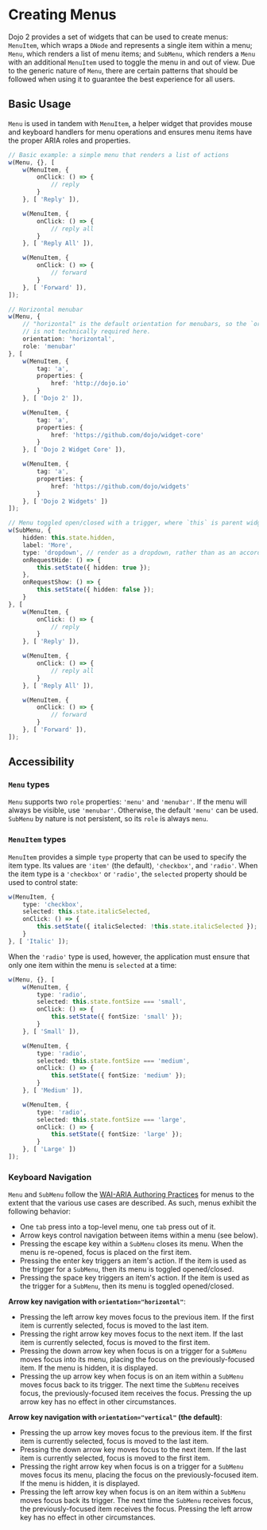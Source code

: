 # Creating Menus

Dojo 2 provides a set of widgets that can be used to create menus: `MenuItem`, which wraps a `DNode` and represents a single item within a menu; `Menu`, which renders a list of menu items; and `SubMenu`, which renders a `Menu` with an additional `MenuItem` used to toggle the menu in and out of view. Due to the generic nature of `Menu`, there are certain patterns that should be followed when using it to guarantee the best experience for all users.

## Basic Usage

`Menu` is used in tandem with `MenuItem`, a helper widget that provides mouse and keyboard handlers for menu operations and ensures menu items have the proper ARIA roles and properties.

```typescript
// Basic example: a simple menu that renders a list of actions
w(Menu, {}, [
	w(MenuItem, {
		onClick: () => {
			// reply
		}
	}, [ 'Reply' ]),

	w(MenuItem, {
		onClick: () => {
			// reply all
		}
	}, [ 'Reply All' ]),

	w(MenuItem, {
		onClick: () => {
			// forward
		}
	}, [ 'Forward' ]),
]);
```

```typescript
// Horizontal menubar
w(Menu, {
	// "horizontal" is the default orientation for menubars, so the `orientation` property
	// is not technically required here.
	orientation: 'horizontal',
	role: 'menubar'
}, [
	w(MenuItem, {
		tag: 'a',
		properties: {
			href: 'http://dojo.io'
		}
	}, [ 'Dojo 2' ]),

	w(MenuItem, {
		tag: 'a',
		properties: {
			href: 'https://github.com/dojo/widget-core'
		}
	}, [ 'Dojo 2 Widget Core' ]),

	w(MenuItem, {
		tag: 'a',
		properties: {
			href: 'https://github.com/dojo/widgets'
		}
	}, [ 'Dojo 2 Widgets' ])
]);
```

```typescript
// Menu toggled open/closed with a trigger, where `this` is parent widget
w(SubMenu, {
	hidden: this.state.hidden,
	label: 'More',
	type: 'dropdown', // render as a dropdown, rather than as an accordion
	onRequestHide: () => {
		this.setState({ hidden: true });
	},
	onRequestShow: () => {
		this.setState({ hidden: false });
	}
}, [
	w(MenuItem, {
		onClick: () => {
			// reply
		}
	}, [ 'Reply' ]),

	w(MenuItem, {
		onClick: () => {
			// reply all
		}
	}, [ 'Reply All' ]),

	w(MenuItem, {
		onClick: () => {
			// forward
		}
	}, [ 'Forward' ]),
]);
```

## Accessibility

### `Menu` types

`Menu` supports two `role` properties: `'menu'` and `'menubar'`. If the menu will always be visible, use `'menubar'`. Otherwise, the default `'menu'` can be used. `SubMenu` by nature is not persistent, so its `role` is always `menu`.

### `MenuItem` types

`MenuItem` provides a simple `type` property that can be used to specify the item type. Its values are `'item'` (the default), `'checkbox'`, and `'radio'`. When the item type is a `'checkbox'` or `'radio'`, the `selected` property should be used to control state:

```typescript
w(MenuItem, {
	type: 'checkbox',
	selected: this.state.italicSelected,
	onClick: () => {
		this.setState({ italicSelected: !this.state.italicSelected });
	}
}, [ 'Italic' ]);
```

When the `'radio'` type is used, however, the application must ensure that only one item within the menu is `selected` at a time:

```typescript
w(Menu, {}, [
	w(MenuItem, {
		type: 'radio',
		selected: this.state.fontSize === 'small',
		onClick: () => {
			this.setState({ fontSize: 'small' });
		}
	}, [ 'Small' ]),

	w(MenuItem, {
		type: 'radio',
		selected: this.state.fontSize === 'medium',
		onClick: () => {
			this.setState({ fontSize: 'medium' });
		}
	}, [ 'Medium' ]),

	w(MenuItem, {
		type: 'radio',
		selected: this.state.fontSize === 'large',
		onClick: () => {
			this.setState({ fontSize: 'large' });
		}
	}, [ 'Large' ])
]);
```

### Keyboard Navigation

`Menu` and `SubMenu` follow the [WAI-ARIA Authoring Practices](https://www.w3.org/TR/wai-aria-practices-1.1/#menu) for menus to the extent that the various use cases are described. As such, menus exhibit the following behavior:

- One `tab` press into a top-level menu, one `tab` press out of it.
- Arrow keys control navigation between items within a menu (see below).
- Pressing the escape key within a `SubMenu` closes its menu. When the menu is re-opened, focus is placed on the first item.
- Pressing the enter key triggers an item's action. If the item is used as the trigger for a `SubMenu`, then its menu is toggled opened/closed.
- Pressing the space key triggers an item's action. If the item is used as the trigger for a `SubMenu`, then its menu is toggled opened/closed.

**Arrow key navigation with `orientation="horizontal"`**:
- Pressing the left arrow key moves focus to the previous item. If the first item is currently selected, focus is moved to the last item.
- Pressing the right arrow key moves focus to the next item. If the last item is currently selected, focus is moved to the first item.
- Pressing the down arrow key when focus is on a trigger for a `SubMenu` moves focus into its menu, placing the focus on the previously-focused item. If the menu is hidden, it is displayed.
- Pressing the up arrow key when focus is on an item within a `SubMenu` moves focus back to its trigger. The next time the `SubMenu` receives focus, the previously-focused item receives the focus. Pressing the up arrow key has no effect in other circumstances.

**Arrow key navigation with `orientation="vertical"` (the default)**:
- Pressing the up arrow key moves focus to the previous item. If the first item is currently selected, focus is moved to the last item.
- Pressing the down arrow key moves focus to the next item. If the last item is currently selected, focus is moved to the first item.
- Pressing the right arrow key when focus is on a trigger for a `SubMenu` moves focus its menu, placing the focus on the previously-focused item. If the menu is hidden, it is displayed.
- Pressing the left arrow key when focus is on an item within a `SubMenu` moves focus back its trigger. The next time the `SubMenu` receives focus, the previously-focused item receives the focus. Pressing the left arrow key has no effect in other circumstances.
